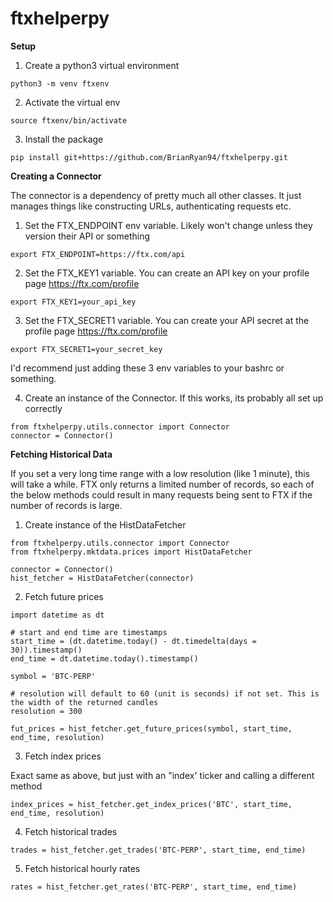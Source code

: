 # ftxhelperpy

**Setup**

1. Create a python3 virtual environment


```
python3 -m venv ftxenv
```

2. Activate the virtual env

```
source ftxenv/bin/activate
```

3. Install the package

```
pip install git+https://github.com/BrianRyan94/ftxhelperpy.git
```

**Creating a Connector**

The connector is a dependency of pretty much all other classes. It just manages things like constructing URLs, authenticating requests etc. 

1. Set the FTX_ENDPOINT env variable. Likely won't change unless they version their API or something

```
export FTX_ENDPOINT=https://ftx.com/api
```

2. Set the FTX_KEY1 variable. You can create an API key on your profile page https://ftx.com/profile 

```
export FTX_KEY1=your_api_key
```

3. Set the FTX_SECRET1 variable. You can create your API secret at the profile page https://ftx.com/profile 

```
export FTX_SECRET1=your_secret_key
```

I'd recommend just adding these 3 env variables to your bashrc or something. 

4. Create an instance of the Connector. If this works, its probably all set up correctly

```
from ftxhelperpy.utils.connector import Connector
connector = Connector()
``` 

**Fetching Historical Data**

If you set a very long time range with a low resolution (like 1 minute), this will take a while. FTX only returns a limited number of records, so each of the below methods could result in many requests being sent to FTX if the number of records is large.

1. Create instance of the HistDataFetcher

```
from ftxhelperpy.utils.connector import Connector
from ftxhelperpy.mktdata.prices import HistDataFetcher

connector = Connector()
hist_fetcher = HistDataFetcher(connector)
```

2. Fetch future prices

```
import datetime as dt

# start and end time are timestamps
start_time = (dt.datetime.today() - dt.timedelta(days = 30)).timestamp()
end_time = dt.datetime.today().timestamp()

symbol = 'BTC-PERP'

# resolution will default to 60 (unit is seconds) if not set. This is the width of the returned candles
resolution = 300

fut_prices = hist_fetcher.get_future_prices(symbol, start_time, end_time, resolution)
```

3. Fetch index prices

Exact same as above, but just with an "index' ticker and calling a different method

```
index_prices = hist_fetcher.get_index_prices('BTC', start_time, end_time, resolution)
```

4. Fetch historical trades

```
trades = hist_fetcher.get_trades('BTC-PERP', start_time, end_time)
```

5. Fetch historical hourly rates

```
rates = hist_fetcher.get_rates('BTC-PERP', start_time, end_time)
```

